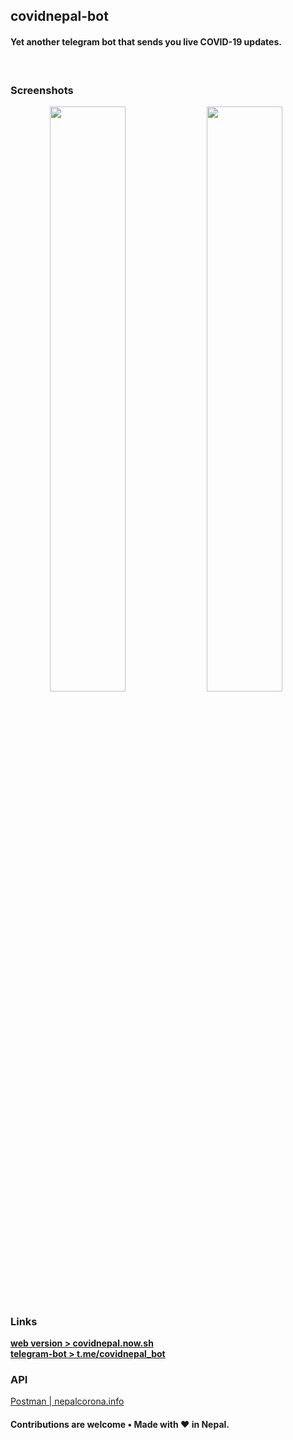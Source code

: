 ## covidnepal-bot

#### Yet another telegram bot that sends you live COVID-19 updates.

<br>

### Screenshots

<span align="center">
<img src="https://github.com/sidbelbase/covidnepal/raw/master/public/img/screenshot_one.jpg" width="49%" height="auto">
<img src="https://github.com/sidbelbase/covidnepal/raw/master/public/img/screenshot_two.jpg" width="49%" height="auto">
</span><br>


### Links

<strong><a target="_blank" href="https://covidnepal.now.sh">web version > covidnepal.now.sh</a></strong><br>
<strong><a target="_blank" href="https://t.me/covidnepal_bot">telegram-bot > t.me/covidnepal_bot</a></strong><br>

### API

<a target="_blank" href="https://documenter.getpostman.com/view/9992373/SzS7PkXr?version=latest">Postman | nepalcorona.info</a>

#### Contributions are welcome &bull; Made with ❤️ in Nepal.